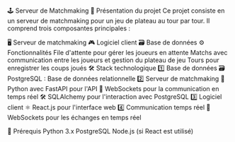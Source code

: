 🕹️ Serveur de Matchmaking
📜 Présentation du projet
Ce projet consiste en un serveur de matchmaking pour un jeu de plateau au tour par tour. Il comprend trois composantes principales :

🖥️ Serveur de matchmaking
🎮 Logiciel client
🗃️ Base de données
⚙️ Fonctionnalités
File d'attente pour gérer les joueurs en attente
Matchs avec communication entre les joueurs et gestion du plateau de jeu
Tours pour enregistrer les coups joués
🛠️ Stack technologique
1️⃣ Base de données
🗃️ PostgreSQL : Base de données relationnelle
2️⃣ Serveur de matchmaking
🐍 Python avec FastAPI pour l'API
💬 WebSockets pour la communication en temps réel
🛠️ SQLAlchemy pour l'interaction avec PostgreSQL
3️⃣ Logiciel client
⚛️ React.js pour l'interface web
4️⃣ Communication temps réel
💬 WebSockets pour les échanges en temps réel

🚨 Prérequis
Python 3.x
PostgreSQL
Node.js (si React est utilisé)